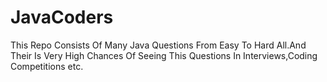 # JavaCoders
This Repo Consists Of Many Java Questions From Easy To Hard All.And Their Is Very High Chances Of Seeing This Questions In Interviews,Coding Competitions etc.
